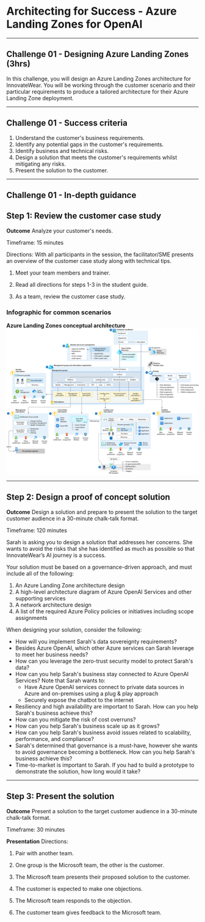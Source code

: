 # Architecting for Success - Azure Landing Zones for OpenAI

---

## Challenge 01 - Designing Azure Landing Zones (3hrs)

In this challenge, you will design an Azure Landing Zones architecture for InnovateWear. You will be working through the customer scenario and their particular requirements to produce a tailored architecture for their Azure Landing Zone deployment.

---

## Challenge 01 - Success criteria

1. Understand the customer's business requirements.
2. Identify any potential gaps in the customer's requirements.
3. Identify business and technical risks.
4. Design a solution that meets the customer's requirements whilst mitigating any risks.
5. Present the solution to the customer.

---

## Challenge 01 - In-depth guidance

## Step 1: Review the customer case study

**Outcome** Analyze your customer's needs.

Timeframe: 15 minutes

Directions: With all participants in the session, the facilitator/SME presents an overview of the customer case study along with technical tips.

1. Meet your team members and trainer.

2. Read all directions for steps 1-3 in the student guide.

3. As a team, review the customer case study.

### Infographic for common scenarios

**Azure Landing Zones conceptual architecture**
![For many organizations, the ALZ conceptual architecture below represents the destination in their cloud adoption journey. It's a mature, scaled-out target architecture intended to help organizations operate successful cloud environments that drive their business while maintaining best practices for security and governance.](./../images/alz_accelerator.png)

---

## Step 2: Design a proof of concept solution

**Outcome**
Design a solution and prepare to present the solution to the target customer audience in a 30-minute chalk-talk format.

Timeframe: 120 minutes

Sarah is asking you to design a solution that addresses her concerns. She wants to avoid the risks that she has identified as much as possible so that InnovateWear’s AI journey is a success.

Your solution must be based on a governance-driven approach, and must include all of the following:

1. An Azure Landing Zone architecture design
2. A high-level architecture diagram of Azure OpenAI Services and other supporting services
3. A network architecture design
4. A list of the required Azure Policy policies or initiatives including scope assignments

When designing your solution, consider the following:

- How will you implement Sarah's data sovereignty requirements?
- Besides Azure OpenAI, which other Azure services can Sarah leverage to meet her business needs?
- How can you leverage the zero-trust security model to protect Sarah's data?
- How can you help Sarah's business stay connected to Azure OpenAI Services? Note that Sarah wants to:
  - Have Azure OpenAI services connect to private data sources in Azure and on-premises using a plug & play approach
  - Securely expose the chatbot to the internet
- Resiliency and high availability are important to Sarah. How can you help Sarah's business achieve this?
- How can you mitigate the risk of cost overruns?
- How can you help Sarah's business scale up as it grows?
- How can you help Sarah's business avoid issues related to scalability, performance, and compliance?
- Sarah's determined that governance is a must-have, however she wants to avoid governance becoming a bottleneck. How can you help Sarah's business achieve this?
- Time-to-market is important to Sarah. If you had to build a prototype to demonstrate the solution, how long would it take?

---

## Step 3: Present the solution

**Outcome**
Present a solution to the target customer audience in a 30-minute chalk-talk format.

Timeframe: 30 minutes

**Presentation**
Directions:

1. Pair with another team.

2. One group is the Microsoft team, the other is the customer.

3. The Microsoft team presents their proposed solution to the customer.

4. The customer is expected to make one objections.

5. The Microsoft team responds to the objection.

6. The customer team gives feedback to the Microsoft team.
